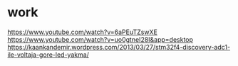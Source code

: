 # work

https://www.youtube.com/watch?v=6aPEuTZswXE
https://www.youtube.com/watch?v=uo0gtneI28I&app=desktop
https://kaankandemir.wordpress.com/2013/03/27/stm32f4-discovery-adc1-ile-voltaja-gore-led-yakma/

